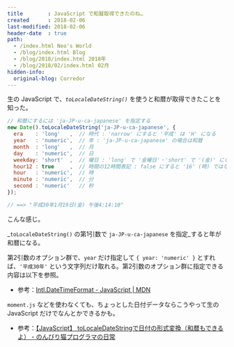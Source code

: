 ```yaml
---
title        : JavaScript で和暦取得できたのね…
created      : 2018-02-06
last-modified: 2018-02-06
header-date  : true
path:
  - /index.html Neo's World
  - /blog/index.html Blog
  - /blog/2018/index.html 2018年
  - /blog/2018/02/index.html 02月
hidden-info:
  original-blog: Corredor
---
```


生の JavaScript で、_`toLocaleDateString()`_ を使うと和暦が取得できたことを知った。

```javascript
// 和暦にするには 'ja-JP-u-ca-japanese' を指定する
new Date().toLocaleDateString('ja-JP-u-ca-japanese', {
  era    : 'long'   ,  // 時代 : 'narrow' にすると '平成' は 'H' になる
  year   : 'numeric',  // 年 : 'ja-JP-u-ca-japanese' の場合は和暦
  month  : 'long'   ,  // 月
  day    : 'numeric',  // 日
  weekday: 'short'  ,  // 曜日 : 'long' で '金曜日'・'short' で '(金)' になる
  hour12 : true     ,  // 時間の12時間表記 : false にすると '16' (時) ではなく '午後4' (時) になる
  hour   : 'numeric',  // 時
  minute : 'numeric',  // 分
  second : 'numeric'   // 秒
});

// ==> "平成30年1月19日(金) 午後4:14:10"
```

こんな感じ。

_`toLocaleDateString()` の第1引数で `ja-JP-u-ca-japanese` を指定_すると年が和暦になる。

第2引数のオプション群で、`year` だけ指定して `{ year: 'numeric' }` とすれば、`'平成30年'` という文字列だけ取れる。第2引数のオプション群に指定できる内容は以下を参照。

- 参考：[Intl.DateTimeFormat - JavaScript | MDN](https://developer.mozilla.org/ja/docs/Web/JavaScript/Reference/Global_Objects/DateTimeFormat)

`moment.js` などを使わなくても、ちょっとした日付データならこうやって生の JavaScript だけでなんとかできるかも。

- 参考：[【JavaScript】 toLocaleDateStringで日付の形式変換（和暦もできるよ） - のんびり猫プログラマの日常](http://catprogram.hatenablog.com/entry/2015/05/06/143753)
